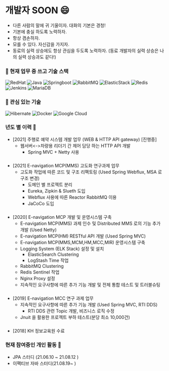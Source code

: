 # 개발자 SOON 😄
- 다른 사람의 말에 귀 기울이자. 대화의 기본은 경청!
- 기본에 충실 하도록 노력하자.
- 항상 겸손하자.
- 모를 수 있다. 자신감을 가지자.
- 동료의 실력 상승에도 항상 관심을 두도록 노력하자. (동료 개발자의 실력 상승은 나의 실력 상승과도 같다!)
 
### 🔭 현재 업무 중 쓰고 기술 스택
![RedHat](https://img.shields.io/badge/-Red%20Hat%207.6-EE0000?style=falt-square&logo=Red%20Hat&logoColor=white) ![Java](https://img.shields.io/badge/-Java%201.8-007396?style=falt-square&logo=java&logoColor=white)  ![Springboot](https://img.shields.io/badge/-SpringBoot%202.4.3-6DB33F?style=falt-square&logo=spring&logoColor=white) ![RabbitMQ](https://img.shields.io/badge/-RabbitMQ%203.8.1-FF6600?style=falt-square&logo=RabbitMQ&logoColor=white) ![ElasticStack](https://img.shields.io/badge/-Elastic%20Stack%207.6.1-005571?style=falt-square&logo=elastic%20Stack&logoColor=white) ![Redis](https://img.shields.io/badge/-Redis%203.2.100-DC382D?style=falt-square&logo=Redis&logoColor=white) ![Jenkins](https://img.shields.io/badge/-Jenkins%202.277.1-D24939?style=falt-square&logo=Jenkins&logoColor=white) ![MariaDB](https://img.shields.io/badge/-MariaDB%2010.5-003545?style=falt-square&logo=MariaDB&logoColor=white)

### 🌱 관심 있는 기술 
![Hibernate](https://img.shields.io/badge/-Hibernate-59666C?style=falt-square&logo=hibernate&logoColor=white) ![Docker](https://img.shields.io/badge/-Docker-2496ED?style=falt-square&logo=Docker&logoColor=white) 
![Google Cloud](https://img.shields.io/badge/-Google%20Cloud-4285F4?style=falt-square&logo=google%20cloud&logoColor=white)


### 년도 별 이력 💬

- [2021] 주행로 예약 시스템 개발 업무 (WEB & HTTP API gateway) [진행중]    
  - 웹서버<->차량용 리더기 간 제어 담당 하는 HTTP API 개발
    - Spring MVC + Netty 사용   

###
- [2021] E-navigation MCP(MMS) 고도화 연구과제 업무
  - 고도화 작업에 따른 코드 및 구조 리팩토링 (Used Spring Webflux, MSA 로 구조 변경)   
    - 도메인 별 프로젝트 분리
    - Eureka, Zipkin & Slueth 도입    
    - Webflux 사용에 따른 Reactor RabbitMQ 이용
    - JaCoCo 도입    
  
###
- [2020] E-navigation MCP 개발 및 운영시스템 구축 
   - E-navigation MCP(MMS) 과제 인수 및 Distributed MMS 로의 기능 추가 개발 (Used Netty)
   - E-navigation MCP(HM) RESTful API 개발 (Used Spring MVC)
   - E-navigation MCP(MMS,MCM,HM,MCC,MIR) 운영시스템 구축
   - Logging System (ELK Stack) 설정 및 설치
      - ElasticSearch Clustering
      - LogStash Time 작업
   - RabbitMQ Clustering
   - Redis Sentinel 작업
   - Nginx Proxy 설정   
   - 지속적인 요구사항에 따른 추가 기능 개발 및 전체 통합 테스트 및 트러블슈팅 
###   
- [2019] E-navigation MCC 연구 과제 업무 
  - 지속적인 요구사항에 따른 추가 기능 개발 (Used Spring MVC, RTI DDS) 
    - RTI DDS 관련 Topic 개발, 비즈니스 로직 수정 
  - Jnuit 을 활용한 프로젝트 부하 테스트(분당 최소 10,000건)
###
- [2018] KH 정보교육원 수료 

### 현재 참여중인 개인 활동 👯
- JPA 스터디 (21.06.10 ~ 21.08.12 )
- 이팩티브 자바 스터디(21.08.19~ )




<!--
**SoonMyeong/SoonMyeong** is a ✨ _special_ ✨ repository because its `README.md` (this file) appears on your GitHub profile.

Here are some ideas to get you started:

- 🔭 I’m currently working on ...
- 🌱 I’m currently learning ...
- 👯 I’m looking to collaborate on ...
- 🤔 I’m looking for help with ...
- 💬 Ask me about ...
- 📫 How to reach me: ...
- 😄 Pronouns: ...
- ⚡ Fun fact: ...
-->
